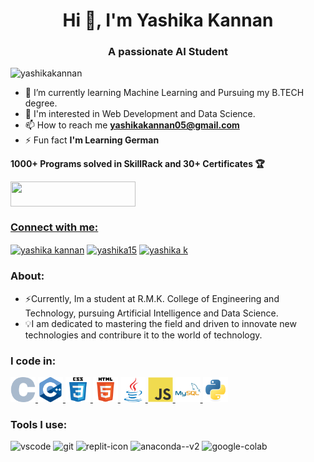 <h1 align="center">Hi 👋, I'm Yashika Kannan</h1>
<h3 align="center">A passionate AI Student</h3>

<p align="left"> <img src="https://komarev.com/ghpvc/?username=yashikakannan&label=Profile%20views&color=0e75b6&style=flat" alt="yashikakannan" /> </p>

- 🌱 I’m currently learning Machine Learning and Pursuing my B.TECH degree.
- 👀 I'm interested in Web Development and Data Science.
- 📫 How to reach me **yashikakannan05@gmail.com**
- ⚡ Fun fact **I'm Learning German**

<p align="left"><b>1000+ Programs solved in SkillRack and 30+ Certificates 🏆</b></p>

<p align="left">
<a href="https://www.skillrack.com/faces/resume.xhtml?id=438631&key=a72d6cc19959c68272dc225e2169f663d7176e31"> <img align="center" src="https://cdn.skillrack.com/img/logo.gif" height="40" width="200" > </p>


<h3 align="left">Connect with me:</h3>
<p align="left">
<a href="https://linkedin.com/in/yashika kannan" target="blank"><img align="center" src="https://raw.githubusercontent.com/rahuldkjain/github-profile-readme-generator/master/src/images/icons/Social/linked-in-alt.svg" alt="yashika kannan" height="30" width="40" /></a>
<a href="https://www.codechef.com/users/yashika15" target="blank"><img align="center" src="https://cdn.jsdelivr.net/npm/simple-icons@3.1.0/icons/codechef.svg" alt="yashika15" height="30" width="40" /></a>
<a href="https://www.hackerrank.com/yashika k" target="blank"><img align="center" src="https://raw.githubusercontent.com/rahuldkjain/github-profile-readme-generator/master/src/images/icons/Social/hackerrank.svg" alt="yashika k" height="30" width="40" /></a>
</p>

<p align="left"> <h3>About: </h3>
    <ul>
        <li>
            ⚡Currently, Im a student at R.M.K. College of Engineering and Technology, pursuing Artificial Intelligence and Data Science.
        </li>
      <li>
            💡I am dedicated to mastering the field and driven to innovate new technologies and contribure it to the world of technology.  </li>
    </ul>
</p>


<h3 align="left">I code in: </h3>
<p align="left"> <a href="https://www.cprogramming.com/" target="_blank" rel="noreferrer"> <img src="https://raw.githubusercontent.com/devicons/devicon/master/icons/c/c-original.svg" alt="c" width="40" height="40"/> </a> <a href="https://www.w3schools.com/cpp/" target="_blank" rel="noreferrer"> <img src="https://raw.githubusercontent.com/devicons/devicon/master/icons/cplusplus/cplusplus-original.svg" alt="cplusplus" width="40" height="40"/> </a> <a href="https://www.w3schools.com/css/" target="_blank" rel="noreferrer"> <img src="https://raw.githubusercontent.com/devicons/devicon/master/icons/css3/css3-original-wordmark.svg" alt="css3" width="40" height="40"/> </a> <a href="https://www.w3.org/html/" target="_blank" rel="noreferrer"> <img src="https://raw.githubusercontent.com/devicons/devicon/master/icons/html5/html5-original-wordmark.svg" alt="html5" width="40" height="40"/> </a> <a href="https://www.java.com" target="_blank" rel="noreferrer"> <img src="https://raw.githubusercontent.com/devicons/devicon/master/icons/java/java-original.svg" alt="java" width="40" height="40"/> </a> <a href="https://developer.mozilla.org/en-US/docs/Web/JavaScript" target="_blank" rel="noreferrer"> <img src="https://raw.githubusercontent.com/devicons/devicon/master/icons/javascript/javascript-original.svg" alt="javascript" width="40" height="40"/> </a> <a href="https://www.mysql.com/" target="_blank" rel="noreferrer"> <img src="https://raw.githubusercontent.com/devicons/devicon/master/icons/mysql/mysql-original-wordmark.svg" alt="mysql" width="40" height="40"/> </a> <a href="https://www.python.org" target="_blank" rel="noreferrer"> <img src="https://raw.githubusercontent.com/devicons/devicon/master/icons/python/python-original.svg" alt="python" width="40" height="40"/> </a> </p>

<h3 align="left"> Tools I use:</h3>
<p>
    <img src="https://th.bing.com/th/id/R.9f6038f8ae674f6ec7b8aab72be665e2?rik=Wrh64mHaWbaAjA&riu=http%3a%2f%2fscarpie.altervista.org%2fwp-content%2fuploads%2f2018%2f11%2f1200px-Visual_Studio_Code_1.35_icon.svg_-960x960.png&ehk=x3wZGvsFJe1sxbeaugICOhq46xiuEsPjs%2fHzT%2bqlU78%3d&risl=&pid=ImgRaw&r=0" alt="vscode" width="50" height="50"/>
    <img src="https://www.vectorlogo.zone/logos/git-scm/git-scm-icon.svg" alt="git" width="50" height="50"/>
    <img src="https://i1.wp.com/img.olhardigital.com.br/wp-content/uploads/2023/03/editor-de-codigo-fonte-replit.png?resize=780,470" alt="replit-icon" width="60" height="50"/>
    <img width="48" height="48" src="https://img.icons8.com/fluency/48/anaconda--v2.png" alt="anaconda--v2"/>
    <img width="48" height="48" src="https://img.icons8.com/color/48/google-colab.png" alt="google-colab"/>
</p>




